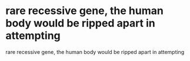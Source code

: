 # rare recessive gene, the human body would be ripped apart in attempting

rare recessive gene, the human body would be ripped apart in attempting
